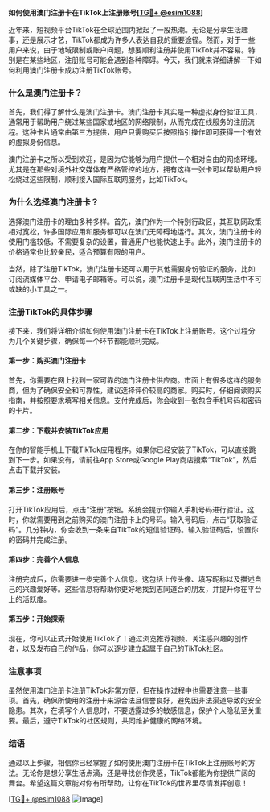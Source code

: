 **如何使用澳门注册卡在TikTok上注册账号[[TG💪+ @esim1088](https://t.me/s/esim1088)]**

近年来，短视频平台TikTok在全球范围内掀起了一股热潮。无论是分享生活趣事，还是展示才艺，TikTok都成为许多人表达自我的重要途径。然而，对于一些用户来说，由于地域限制或账户问题，想要顺利注册并使用TikTok并不容易。特别是在某些地区，注册账号可能会遇到各种障碍。今天，我们就来详细讲解一下如何利用澳门注册卡成功注册TikTok账号。

### 什么是澳门注册卡？

首先，我们得了解什么是澳门注册卡。澳门注册卡其实是一种虚拟身份验证工具，通常用于帮助用户绕过某些国家或地区的网络限制，从而完成在线服务的注册流程。这种卡片通常由第三方提供，用户只需购买后按照指引操作即可获得一个有效的虚拟身份信息。

澳门注册卡之所以受到欢迎，是因为它能够为用户提供一个相对自由的网络环境。尤其是在那些对境外社交媒体有严格管控的地方，拥有这样一张卡可以帮助用户轻松绕过这些限制，顺利接入国际互联网服务，比如TikTok。

### 为什么选择澳门注册卡？

选择澳门注册卡的理由多种多样。首先，澳门作为一个特别行政区，其互联网政策相对宽松，许多国际应用和服务都可以在澳门无障碍地运行。其次，澳门注册卡的使用门槛较低，不需要复杂的设置，普通用户也能快速上手。此外，澳门注册卡的价格通常也比较亲民，适合预算有限的用户。

当然，除了注册TikTok，澳门注册卡还可以用于其他需要身份验证的服务，比如订阅流媒体平台、申请电子邮箱等。可以说，澳门注册卡是现代互联网生活中不可或缺的小工具之一。

### 注册TikTok的具体步骤

接下来，我们将详细介绍如何使用澳门注册卡在TikTok上注册账号。这个过程分为几个关键步骤，确保每一个环节都能顺利完成。

#### 第一步：购买澳门注册卡

首先，你需要在网上找到一家可靠的澳门注册卡供应商。市面上有很多这样的服务商，但为了确保安全和可靠性，建议选择评价较高的商家。购买时，仔细阅读购买指南，并按照要求填写相关信息。支付完成后，你会收到一张包含手机号码和密码的卡片。

#### 第二步：下载并安装TikTok应用

在你的智能手机上下载TikTok应用程序。如果你已经安装了TikTok，可以直接跳到下一步。如果没有，请前往App Store或Google Play商店搜索“TikTok”，然后点击下载并安装。

#### 第三步：注册账号

打开TikTok应用后，点击“注册”按钮。系统会提示你输入手机号码进行验证。这时，你就需要用到之前购买的澳门注册卡上的号码。输入号码后，点击“获取验证码”。几分钟内，你会收到一条来自TikTok的短信验证码。输入验证码后，设置你的密码并完成注册。

#### 第四步：完善个人信息

注册完成后，你需要进一步完善个人信息。这包括上传头像、填写昵称以及描述自己的兴趣爱好等。这些信息将帮助你更好地找到志同道合的朋友，并提升你在平台上的活跃度。

#### 第五步：开始探索

现在，你可以正式开始使用TikTok了！通过浏览推荐视频、关注感兴趣的创作者，以及发布自己的作品，你可以逐步建立起属于自己的TikTok社区。

### 注意事项

虽然使用澳门注册卡注册TikTok非常方便，但在操作过程中也需要注意一些事项。首先，确保所使用的注册卡来源合法且信誉良好，避免因非法渠道导致的安全隐患。其次，在填写个人信息时，不要透露过多的敏感信息，保护个人隐私至关重要。最后，遵守TikTok的社区规则，共同维护健康的网络环境。

### 结语

通过以上步骤，相信你已经掌握了如何使用澳门注册卡在TikTok上注册账号的方法。无论你是想分享生活点滴，还是寻找创作灵感，TikTok都能为你提供广阔的舞台。希望这篇文章能对你有所帮助，让你在TikTok的世界里尽情发挥创意！

[[TG💪+ @esim1088](https://t.me/s/esim1088) ![Image](https://i.postimg.cc/4NQfJmqS/Snipaste-2025-05-13-00-14-12.png)]